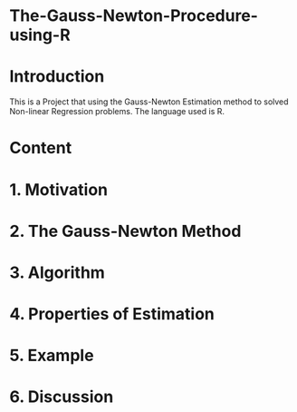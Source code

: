 # The-Gauss-Newton-Procedure-using-R
# Introduction
This is a Project that using the Gauss-Newton Estimation method to solved Non-linear Regression problems. The language used is R.

# Content
# 1. Motivation
# 2. The Gauss-Newton Method
# 3. Algorithm
# 4. Properties of Estimation
# 5. Example
# 6. Discussion
